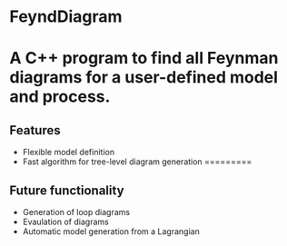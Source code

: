 # FeyndDiagram

A C++ program to find all Feynman diagrams for a user-defined model and process.
=========
## Features
* Flexible model definition
* Fast algorithm for tree-level diagram generation
=========
## Future functionality
* Generation of loop diagrams
* Evaulation of diagrams
* Automatic model generation from a Lagrangian